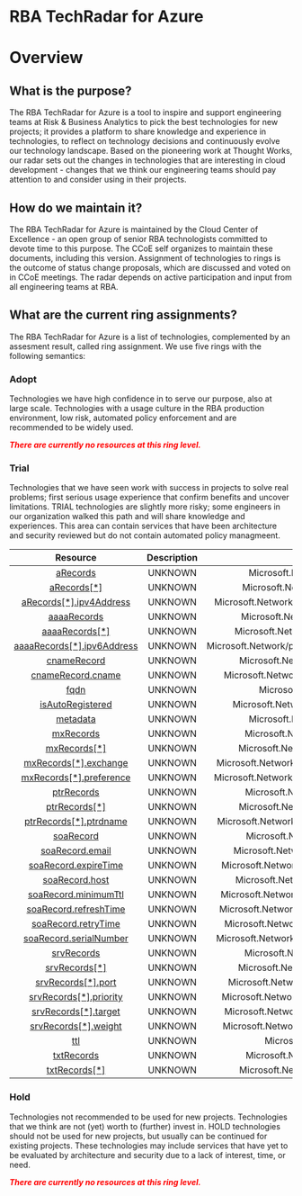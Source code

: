 
RBA TechRadar for Azure
=======================

# Overview

## What is the purpose?


The RBA TechRadar for Azure is a tool to inspire and support engineering teams at Risk & Business Analytics to pick the best technologies for new projects; it provides a platform to share knowledge and experience in technologies, to reflect on technology decisions and continuously evolve our technology landscape.  Based on the pioneering work at Thought Works, our radar sets out the changes in technologies that are interesting in cloud development - changes that we think our engineering teams should pay attention to and consider using in their projects.
## How do we maintain it?


The RBA TechRadar for Azure is maintained by the Cloud Center of Excellence - an open group of senior RBA technologists committed to devote time to this purpose.  The CCoE self organizes to maintain these documents, including this version.  Assignment of technologies to rings is the outcome of status change proposals, which are discussed and voted on in CCoE meetings.  The radar depends on active participation and input from all engineering teams at RBA.
## What are the current ring assignments?


The RBA TechRadar for Azure is a list of technologies, complemented by an assesment result, called ring assignment.  We use five rings with the following semantics:
### Adopt


Technologies we have high confidence in to serve our purpose, also at large scale.  Technologies with a usage culture in the RBA production environment, low risk, automated policy enforcement and are recommended to be widely used.  
  
***<font color="red"> There are currently no resources at this ring level. </font>***
### Trial


Technologies that we have seen work with success in projects to solve real problems;  first serious usage experience that confirm benefits and uncover limitations.  TRIAL technologies are slightly more risky; some engineers in our organization walked this path and will share knowledge and experiences.  This area can contain services that have been architecture and security reviewed but do not contain automated policy managmeent.  

|Resource|Description|Path|Status|
| :---: | :---: | :---: | :---: |
|[aRecords](https://github.com/openrba/python-azure-techradar/Microsoft.Network/privateDnsZones/CNAME/aRecords/README.md)|UNKNOWN|Microsoft.Network/privateDnsZones/CNAME/aRecords|TRIAL|
|[aRecords[*]](https://github.com/openrba/python-azure-techradar/Microsoft.Network/privateDnsZones/CNAME/aRecords[*]/README.md)|UNKNOWN|Microsoft.Network/privateDnsZones/CNAME/aRecords[*]|TRIAL|
|[aRecords[*].ipv4Address](https://github.com/openrba/python-azure-techradar/Microsoft.Network/privateDnsZones/CNAME/aRecords[*].ipv4Address/README.md)|UNKNOWN|Microsoft.Network/privateDnsZones/CNAME/aRecords[*].ipv4Address|TRIAL|
|[aaaaRecords](https://github.com/openrba/python-azure-techradar/Microsoft.Network/privateDnsZones/CNAME/aaaaRecords/README.md)|UNKNOWN|Microsoft.Network/privateDnsZones/CNAME/aaaaRecords|TRIAL|
|[aaaaRecords[*]](https://github.com/openrba/python-azure-techradar/Microsoft.Network/privateDnsZones/CNAME/aaaaRecords[*]/README.md)|UNKNOWN|Microsoft.Network/privateDnsZones/CNAME/aaaaRecords[*]|TRIAL|
|[aaaaRecords[*].ipv6Address](https://github.com/openrba/python-azure-techradar/Microsoft.Network/privateDnsZones/CNAME/aaaaRecords[*].ipv6Address/README.md)|UNKNOWN|Microsoft.Network/privateDnsZones/CNAME/aaaaRecords[*].ipv6Address|TRIAL|
|[cnameRecord](https://github.com/openrba/python-azure-techradar/Microsoft.Network/privateDnsZones/CNAME/cnameRecord/README.md)|UNKNOWN|Microsoft.Network/privateDnsZones/CNAME/cnameRecord|TRIAL|
|[cnameRecord.cname](https://github.com/openrba/python-azure-techradar/Microsoft.Network/privateDnsZones/CNAME/cnameRecord.cname/README.md)|UNKNOWN|Microsoft.Network/privateDnsZones/CNAME/cnameRecord.cname|TRIAL|
|[fqdn](https://github.com/openrba/python-azure-techradar/Microsoft.Network/privateDnsZones/CNAME/fqdn/README.md)|UNKNOWN|Microsoft.Network/privateDnsZones/CNAME/fqdn|TRIAL|
|[isAutoRegistered](https://github.com/openrba/python-azure-techradar/Microsoft.Network/privateDnsZones/CNAME/isAutoRegistered/README.md)|UNKNOWN|Microsoft.Network/privateDnsZones/CNAME/isAutoRegistered|TRIAL|
|[metadata](https://github.com/openrba/python-azure-techradar/Microsoft.Network/privateDnsZones/CNAME/metadata/README.md)|UNKNOWN|Microsoft.Network/privateDnsZones/CNAME/metadata|TRIAL|
|[mxRecords](https://github.com/openrba/python-azure-techradar/Microsoft.Network/privateDnsZones/CNAME/mxRecords/README.md)|UNKNOWN|Microsoft.Network/privateDnsZones/CNAME/mxRecords|TRIAL|
|[mxRecords[*]](https://github.com/openrba/python-azure-techradar/Microsoft.Network/privateDnsZones/CNAME/mxRecords[*]/README.md)|UNKNOWN|Microsoft.Network/privateDnsZones/CNAME/mxRecords[*]|TRIAL|
|[mxRecords[*].exchange](https://github.com/openrba/python-azure-techradar/Microsoft.Network/privateDnsZones/CNAME/mxRecords[*].exchange/README.md)|UNKNOWN|Microsoft.Network/privateDnsZones/CNAME/mxRecords[*].exchange|TRIAL|
|[mxRecords[*].preference](https://github.com/openrba/python-azure-techradar/Microsoft.Network/privateDnsZones/CNAME/mxRecords[*].preference/README.md)|UNKNOWN|Microsoft.Network/privateDnsZones/CNAME/mxRecords[*].preference|TRIAL|
|[ptrRecords](https://github.com/openrba/python-azure-techradar/Microsoft.Network/privateDnsZones/CNAME/ptrRecords/README.md)|UNKNOWN|Microsoft.Network/privateDnsZones/CNAME/ptrRecords|TRIAL|
|[ptrRecords[*]](https://github.com/openrba/python-azure-techradar/Microsoft.Network/privateDnsZones/CNAME/ptrRecords[*]/README.md)|UNKNOWN|Microsoft.Network/privateDnsZones/CNAME/ptrRecords[*]|TRIAL|
|[ptrRecords[*].ptrdname](https://github.com/openrba/python-azure-techradar/Microsoft.Network/privateDnsZones/CNAME/ptrRecords[*].ptrdname/README.md)|UNKNOWN|Microsoft.Network/privateDnsZones/CNAME/ptrRecords[*].ptrdname|TRIAL|
|[soaRecord](https://github.com/openrba/python-azure-techradar/Microsoft.Network/privateDnsZones/CNAME/soaRecord/README.md)|UNKNOWN|Microsoft.Network/privateDnsZones/CNAME/soaRecord|TRIAL|
|[soaRecord.email](https://github.com/openrba/python-azure-techradar/Microsoft.Network/privateDnsZones/CNAME/soaRecord.email/README.md)|UNKNOWN|Microsoft.Network/privateDnsZones/CNAME/soaRecord.email|TRIAL|
|[soaRecord.expireTime](https://github.com/openrba/python-azure-techradar/Microsoft.Network/privateDnsZones/CNAME/soaRecord.expireTime/README.md)|UNKNOWN|Microsoft.Network/privateDnsZones/CNAME/soaRecord.expireTime|TRIAL|
|[soaRecord.host](https://github.com/openrba/python-azure-techradar/Microsoft.Network/privateDnsZones/CNAME/soaRecord.host/README.md)|UNKNOWN|Microsoft.Network/privateDnsZones/CNAME/soaRecord.host|TRIAL|
|[soaRecord.minimumTtl](https://github.com/openrba/python-azure-techradar/Microsoft.Network/privateDnsZones/CNAME/soaRecord.minimumTtl/README.md)|UNKNOWN|Microsoft.Network/privateDnsZones/CNAME/soaRecord.minimumTtl|TRIAL|
|[soaRecord.refreshTime](https://github.com/openrba/python-azure-techradar/Microsoft.Network/privateDnsZones/CNAME/soaRecord.refreshTime/README.md)|UNKNOWN|Microsoft.Network/privateDnsZones/CNAME/soaRecord.refreshTime|TRIAL|
|[soaRecord.retryTime](https://github.com/openrba/python-azure-techradar/Microsoft.Network/privateDnsZones/CNAME/soaRecord.retryTime/README.md)|UNKNOWN|Microsoft.Network/privateDnsZones/CNAME/soaRecord.retryTime|TRIAL|
|[soaRecord.serialNumber](https://github.com/openrba/python-azure-techradar/Microsoft.Network/privateDnsZones/CNAME/soaRecord.serialNumber/README.md)|UNKNOWN|Microsoft.Network/privateDnsZones/CNAME/soaRecord.serialNumber|TRIAL|
|[srvRecords](https://github.com/openrba/python-azure-techradar/Microsoft.Network/privateDnsZones/CNAME/srvRecords/README.md)|UNKNOWN|Microsoft.Network/privateDnsZones/CNAME/srvRecords|TRIAL|
|[srvRecords[*]](https://github.com/openrba/python-azure-techradar/Microsoft.Network/privateDnsZones/CNAME/srvRecords[*]/README.md)|UNKNOWN|Microsoft.Network/privateDnsZones/CNAME/srvRecords[*]|TRIAL|
|[srvRecords[*].port](https://github.com/openrba/python-azure-techradar/Microsoft.Network/privateDnsZones/CNAME/srvRecords[*].port/README.md)|UNKNOWN|Microsoft.Network/privateDnsZones/CNAME/srvRecords[*].port|TRIAL|
|[srvRecords[*].priority](https://github.com/openrba/python-azure-techradar/Microsoft.Network/privateDnsZones/CNAME/srvRecords[*].priority/README.md)|UNKNOWN|Microsoft.Network/privateDnsZones/CNAME/srvRecords[*].priority|TRIAL|
|[srvRecords[*].target](https://github.com/openrba/python-azure-techradar/Microsoft.Network/privateDnsZones/CNAME/srvRecords[*].target/README.md)|UNKNOWN|Microsoft.Network/privateDnsZones/CNAME/srvRecords[*].target|TRIAL|
|[srvRecords[*].weight](https://github.com/openrba/python-azure-techradar/Microsoft.Network/privateDnsZones/CNAME/srvRecords[*].weight/README.md)|UNKNOWN|Microsoft.Network/privateDnsZones/CNAME/srvRecords[*].weight|TRIAL|
|[ttl](https://github.com/openrba/python-azure-techradar/Microsoft.Network/privateDnsZones/CNAME/ttl/README.md)|UNKNOWN|Microsoft.Network/privateDnsZones/CNAME/ttl|TRIAL|
|[txtRecords](https://github.com/openrba/python-azure-techradar/Microsoft.Network/privateDnsZones/CNAME/txtRecords/README.md)|UNKNOWN|Microsoft.Network/privateDnsZones/CNAME/txtRecords|TRIAL|
|[txtRecords[*]](https://github.com/openrba/python-azure-techradar/Microsoft.Network/privateDnsZones/CNAME/txtRecords[*]/README.md)|UNKNOWN|Microsoft.Network/privateDnsZones/CNAME/txtRecords[*]|TRIAL|

### Hold


Technologies not recommended to be used for new projects. Technologies that we think are not (yet) worth to (further) invest in.  HOLD technologies should not be used for new projects, but usually can be continued for existing projects.  These technologies may include services that have yet to be evaluated by architecture and security due to a lack of interest, time, or need.  
  
***<font color="red"> There are currently no resources at this ring level. </font>***